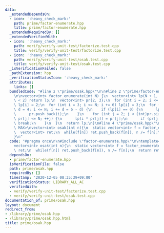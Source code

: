 ```yaml
---
data:
  _extendedDependsOn:
  - icon: ':heavy_check_mark:'
    path: prime/factor-enumerate.hpp
    title: prime/factor-enumerate.hpp
  _extendedRequiredBy: []
  _extendedVerifiedWith:
  - icon: ':heavy_check_mark:'
    path: verify/verify-unit-test/factorize.test.cpp
    title: verify/verify-unit-test/factorize.test.cpp
  - icon: ':heavy_check_mark:'
    path: verify/verify-unit-test/osak.test.cpp
    title: verify/verify-unit-test/osak.test.cpp
  _isVerificationFailed: false
  _pathExtension: hpp
  _verificationStatusIcon: ':heavy_check_mark:'
  attributes:
    links: []
  bundledCode: "#line 2 \"prime/osak.hpp\"\n\n#line 2 \"prime/factor-enumerate.hpp\"\
    \n\nvector<int> factor_enumerate(int N) {\n  vector<int> lp(N + 1, 0);\n  if (N\
    \ < 2) return lp;\n  vector<int> pr{2, 3};\n  for (int i = 2; i <= N; i += 2)\
    \ lp[i] = 2;\n  for (int i = 3; i <= N; i += 6) lp[i] = 3;\n  for (int i = 5,\
    \ d = 4; i <= N; i += d = 6 - d) {\n    if (lp[i] == 0) {\n      lp[i] = i;\n\
    \      pr.push_back(i);\n    }\n    for (int j = 2; j < (int)pr.size() && i *\
    \ pr[j] <= N; ++j) {\n      lp[i * pr[j]] = pr[j];\n      if (pr[j] == lp[i])\
    \ break;\n    }\n  }\n  return lp;\n}\n#line 4 \"prime/osak.hpp\"\n\ntemplate<int\
    \ MAX>\nvector<int> osak(int n){\n  static vector<int> f = factor_enumerate(MAX);\n\
    \  vector<int> ret;\n  while(f[n]) ret.push_back(f[n]), n /= f[n];\n  return ret;\n\
    }\n"
  code: "#pragma once\n\n#include \"factor-enumerate.hpp\"\n\ntemplate<int MAX>\n\
    vector<int> osak(int n){\n  static vector<int> f = factor_enumerate(MAX);\n  vector<int>\
    \ ret;\n  while(f[n]) ret.push_back(f[n]), n /= f[n];\n  return ret;\n}"
  dependsOn:
  - prime/factor-enumerate.hpp
  isVerificationFile: false
  path: prime/osak.hpp
  requiredBy: []
  timestamp: '2020-12-05 08:35:39+09:00'
  verificationStatus: LIBRARY_ALL_AC
  verifiedWith:
  - verify/verify-unit-test/factorize.test.cpp
  - verify/verify-unit-test/osak.test.cpp
documentation_of: prime/osak.hpp
layout: document
redirect_from:
- /library/prime/osak.hpp
- /library/prime/osak.hpp.html
title: prime/osak.hpp
---
```

